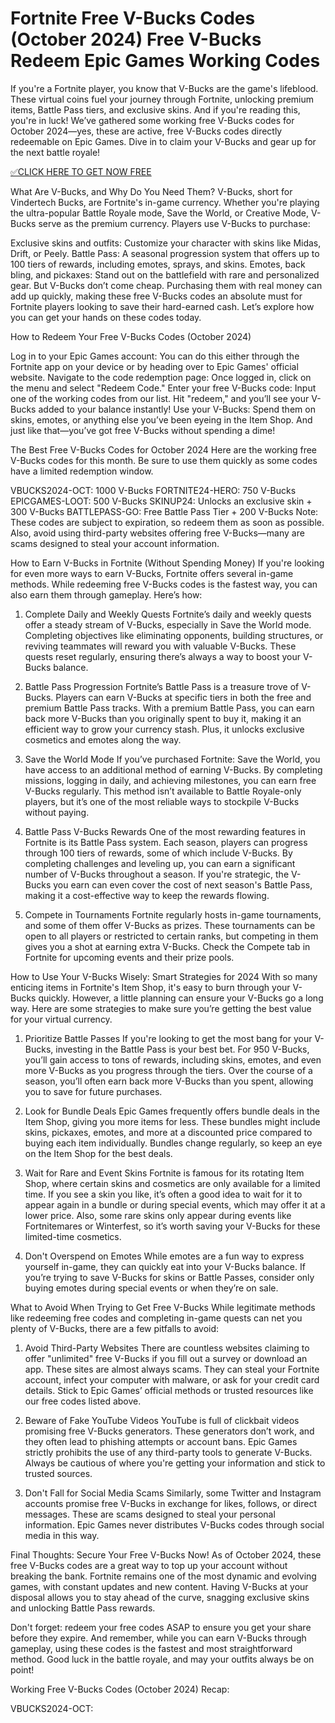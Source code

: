 # Fortnite Free V-Bucks Codes (October 2024) Free V-Bucks Redeem Epic Games Working Codes

If you're a Fortnite player, you know that V-Bucks are the game's lifeblood. These virtual coins fuel your journey through Fortnite, unlocking premium items, Battle Pass tiers, and exclusive skins. And if you're reading this, you're in luck! We’ve gathered some working free V-Bucks codes for October 2024—yes, these are active, free V-Bucks codes directly redeemable on Epic Games. Dive in to claim your V-Bucks and gear up for the next battle royale!

[✅CLICK HERE TO GET NOW FREE](https://danielwilford.github.io/freecode/)

What Are V-Bucks, and Why Do You Need Them?
V-Bucks, short for Vindertech Bucks, are Fortnite's in-game currency. Whether you're playing the ultra-popular Battle Royale mode, Save the World, or Creative Mode, V-Bucks serve as the premium currency. Players use V-Bucks to purchase:


Exclusive skins and outfits: Customize your character with skins like Midas, Drift, or Peely.
Battle Pass: A seasonal progression system that offers up to 100 tiers of rewards, including emotes, sprays, and skins.
Emotes, back bling, and pickaxes: Stand out on the battlefield with rare and personalized gear.
But V-Bucks don’t come cheap. Purchasing them with real money can add up quickly, making these free V-Bucks codes an absolute must for Fortnite players looking to save their hard-earned cash. Let’s explore how you can get your hands on these codes today.

How to Redeem Your Free V-Bucks Codes (October 2024)

Log in to your Epic Games account: You can do this either through the Fortnite app on your device or by heading over to Epic Games' official website.
Navigate to the code redemption page: Once logged in, click on the menu and select "Redeem Code."
Enter your free V-Bucks code: Input one of the working codes from our list. Hit "redeem," and you’ll see your V-Bucks added to your balance instantly!
Use your V-Bucks: Spend them on skins, emotes, or anything else you’ve been eyeing in the Item Shop.
And just like that—you’ve got free V-Bucks without spending a dime!

The Best Free V-Bucks Codes for October 2024
Here are the working free V-Bucks codes for this month. Be sure to use them quickly as some codes have a limited redemption window.


VBUCKS2024-OCT: 1000 V-Bucks
FORTNITE24-HERO: 750 V-Bucks
EPICGAMES-LOOT: 500 V-Bucks
SKINUP24: Unlocks an exclusive skin + 300 V-Bucks
BATTLEPASS-GO: Free Battle Pass Tier + 200 V-Bucks
Note: These codes are subject to expiration, so redeem them as soon as possible. Also, avoid using third-party websites offering free V-Bucks—many are scams designed to steal your account information.

How to Earn V-Bucks in Fortnite (Without Spending Money)
If you're looking for even more ways to earn V-Bucks, Fortnite offers several in-game methods. While redeeming free V-Bucks codes is the fastest way, you can also earn them through gameplay. Here’s how:

1. Complete Daily and Weekly Quests
Fortnite’s daily and weekly quests offer a steady stream of V-Bucks, especially in Save the World mode. Completing objectives like eliminating opponents, building structures, or reviving teammates will reward you with valuable V-Bucks. These quests reset regularly, ensuring there’s always a way to boost your V-Bucks balance.

2. Battle Pass Progression
Fortnite’s Battle Pass is a treasure trove of V-Bucks. Players can earn V-Bucks at specific tiers in both the free and premium Battle Pass tracks. With a premium Battle Pass, you can earn back more V-Bucks than you originally spent to buy it, making it an efficient way to grow your currency stash. Plus, it unlocks exclusive cosmetics and emotes along the way.

3. Save the World Mode
If you’ve purchased Fortnite: Save the World, you have access to an additional method of earning V-Bucks. By completing missions, logging in daily, and achieving milestones, you can earn free V-Bucks regularly. This method isn’t available to Battle Royale-only players, but it’s one of the most reliable ways to stockpile V-Bucks without paying.

4. Battle Pass V-Bucks Rewards
One of the most rewarding features in Fortnite is its Battle Pass system. Each season, players can progress through 100 tiers of rewards, some of which include V-Bucks. By completing challenges and leveling up, you can earn a significant number of V-Bucks throughout a season. If you're strategic, the V-Bucks you earn can even cover the cost of next season's Battle Pass, making it a cost-effective way to keep the rewards flowing.

5. Compete in Tournaments
Fortnite regularly hosts in-game tournaments, and some of them offer V-Bucks as prizes. These tournaments can be open to all players or restricted to certain ranks, but competing in them gives you a shot at earning extra V-Bucks. Check the Compete tab in Fortnite for upcoming events and their prize pools.

How to Use Your V-Bucks Wisely: Smart Strategies for 2024
With so many enticing items in Fortnite's Item Shop, it's easy to burn through your V-Bucks quickly. However, a little planning can ensure your V-Bucks go a long way. Here are some strategies to make sure you’re getting the best value for your virtual currency.

1. Prioritize Battle Passes
If you're looking to get the most bang for your V-Bucks, investing in the Battle Pass is your best bet. For 950 V-Bucks, you’ll gain access to tons of rewards, including skins, emotes, and even more V-Bucks as you progress through the tiers. Over the course of a season, you’ll often earn back more V-Bucks than you spent, allowing you to save for future purchases.

2. Look for Bundle Deals
Epic Games frequently offers bundle deals in the Item Shop, giving you more items for less. These bundles might include skins, pickaxes, emotes, and more at a discounted price compared to buying each item individually. Bundles change regularly, so keep an eye on the Item Shop for the best deals.

3. Wait for Rare and Event Skins
Fortnite is famous for its rotating Item Shop, where certain skins and cosmetics are only available for a limited time. If you see a skin you like, it’s often a good idea to wait for it to appear again in a bundle or during special events, which may offer it at a lower price. Also, some rare skins only appear during events like Fortnitemares or Winterfest, so it’s worth saving your V-Bucks for these limited-time cosmetics.

4. Don't Overspend on Emotes
While emotes are a fun way to express yourself in-game, they can quickly eat into your V-Bucks balance. If you’re trying to save V-Bucks for skins or Battle Passes, consider only buying emotes during special events or when they’re on sale.

What to Avoid When Trying to Get Free V-Bucks
While legitimate methods like redeeming free codes and completing in-game quests can net you plenty of V-Bucks, there are a few pitfalls to avoid:

1. Avoid Third-Party Websites
There are countless websites claiming to offer "unlimited" free V-Bucks if you fill out a survey or download an app. These sites are almost always scams. They can steal your Fortnite account, infect your computer with malware, or ask for your credit card details. Stick to Epic Games’ official methods or trusted resources like our free codes listed above.

2. Beware of Fake YouTube Videos
YouTube is full of clickbait videos promising free V-Bucks generators. These generators don’t work, and they often lead to phishing attempts or account bans. Epic Games strictly prohibits the use of any third-party tools to generate V-Bucks. Always be cautious of where you're getting your information and stick to trusted sources.

3. Don't Fall for Social Media Scams
Similarly, some Twitter and Instagram accounts promise free V-Bucks in exchange for likes, follows, or direct messages. These are scams designed to steal your personal information. Epic Games never distributes V-Bucks codes through social media in this way.

Final Thoughts: Secure Your Free V-Bucks Now!
As of October 2024, these free V-Bucks codes are a great way to top up your account without breaking the bank. Fortnite remains one of the most dynamic and evolving games, with constant updates and new content. Having V-Bucks at your disposal allows you to stay ahead of the curve, snagging exclusive skins and unlocking Battle Pass rewards.

Don't forget: redeem your free codes ASAP to ensure you get your share before they expire. And remember, while you can earn V-Bucks through gameplay, using these codes is the fastest and most straightforward method. Good luck in the battle royale, and may your outfits always be on point!

Working Free V-Bucks Codes (October 2024) Recap:


VBUCKS2024-OCT:
